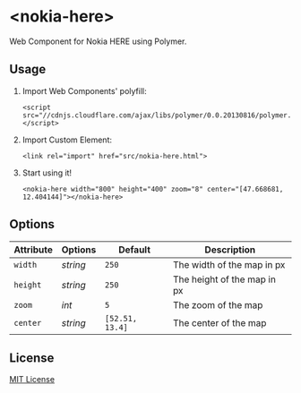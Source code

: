 # &lt;nokia-here&gt;

Web Component for Nokia HERE using Polymer.

## Usage

1. Import Web Components' polyfill:

	```
	<script src="//cdnjs.cloudflare.com/ajax/libs/polymer/0.0.20130816/polymer.min.js"></script>
	```

2. Import Custom Element:

	```
	<link rel="import" href="src/nokia-here.html">
	```

3. Start using it!

	```
	<nokia-here width="800" height="400" zoom="8" center="[47.668681, 12.404144]"></nokia-here>
	```

## Options

Attribute   | Options  | Default                                      | Description
---         | ---      | ---                                          | ---
`width`     | *string* | `250`  									  | The width of the map in px
`height`    | *string* | `250`  									  | The height of the map in px
`zoom`      | *int*    | `5`                                          | The zoom of the map
`center`    | *string* | `[52.51, 13.4]`                              | The center of the map


## License

[MIT License](http://opensource.org/licenses/MIT)
